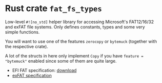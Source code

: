 # Rust crate `fat_fs_types`

Low-level `#![no_std]` helper library for accessing Microsoft's FAT12/16/32 and exFAT file systems.
Only defines constants, types and some very simple functions.

You will want to use one of the features `zerocopy` or `bytemuck`
(together with the respective crate).

A lot of the structs in here only implement `Copy` if you have
`feature = "bytemuck"` enabled since some of them are quite large.

- EFI FAT specification: [download](https://download.microsoft.com/download/1/6/1/161ba512-40e2-4cc9-843a-923143f3456c/fatgen103.doc)
- [exFAT specification](https://learn.microsoft.com/en-us/windows/win32/fileio/exfat-specification)
